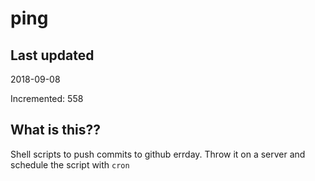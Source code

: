 # ping

## Last updated
2018-09-08

Incremented: 558

## What is this??
Shell scripts to push commits to github errday. Throw it on a server and schedule the script with `cron`
